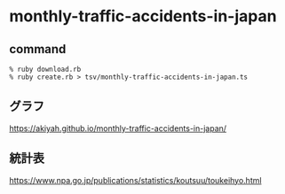 # monthly-traffic-accidents-in-japan

## command

```
% ruby download.rb
% ruby create.rb > tsv/monthly-traffic-accidents-in-japan.ts
```

## グラフ

https://akiyah.github.io/monthly-traffic-accidents-in-japan/

## 統計表

https://www.npa.go.jp/publications/statistics/koutsuu/toukeihyo.html

